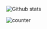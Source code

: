 ![Github stats](https://github-readme-stats.vercel.app/api?username=questionreality)

![counter](https://en2jzlvay87w040.m.pipedream.net)




